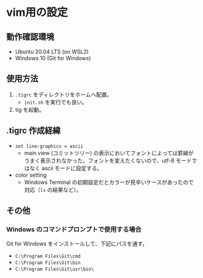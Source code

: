 vim用の設定
===


## 動作確認環境
- Ubuntu 20.04 LTS (on WSL2)
- Windows 10 (Git for Windows)

## 使用方法
1. `.tigrc` をディレクトリをホームへ配置。
    - `init.sh` を実行でも良い。
2. tig を起動。

## .tigrc 作成経緯
- `set line-graphics = ascii`
    - main view (コミットツリー) の表示においてフォントによっては罫線がうまく表示されなかった。フォントを変えたくないので、utf-8 モードではなく ascii モードに設定する。
- color setting
    - Windows Terminal の初期設定だとカラーが見辛いケースがあったので対応（`ls` の結果など）。

## その他
### Windows のコマンドプロンプトで使用する場合
Git for Windows をインストールして、下記にパスを通す。
- `C:\Program Files\Git\cmd`
- `C:\Program Files\Git\bin`
- `C:\Program Files\Git\usr\bin\`
